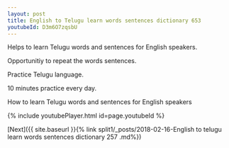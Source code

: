 ```yaml
---
layout: post
title: English to Telugu learn words sentences dictionary 653 
youtubeId: D3m6O7zqsbU
---
```

 
 
Helps to learn Telugu words and sentences for English speakers.

Opportunitiy to repeat the words sentences. 

Practice Telugu language. 
 
10 minutes practice every day. 
 
How to learn Telugu words and sentences for English speakers 
 
{% include youtubePlayer.html id=page.youtubeId %}
 
 
[Next]({{ site.baseurl }}{% link  split1/_posts/2018-02-16-English to telugu learn words sentences dictionary 257 .md%})
 
